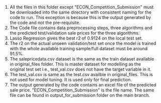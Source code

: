 1) All the files in this folder except "ECON_Competition_Submission" must be downloaded into the same directory with consistent naming for the code to run. This exception is because this is the output generated by the code and not the pre-requisite.
2) The Code file contains data preprocessing steps, three algorithms and the predicted test/validation sale prices for the three algorithms.
3) Lasso Regression gives the best r2 of 0.9124 on the local test set.
4) The r2 on the actual unseen validation/test set once the model is trained with the whole available training sample/full dataset must be around 91.5%.
5) The salepricedata.csv dataset is the same as the train dataset available in original_files folder. This is master dataset for modelling as the original test set i.e., test_val.csv does not have the target variable in it.
6) The test_val.csv is same as the test.csv availble in original_files. This is not used for model tuning. It is used only for final prediction.
7) The output generated by the code contains an excel file of the predicted sale price. "ECON_Competition_Submission" is the file name. The same file can be found in output_for_submission folder on the main branch.
